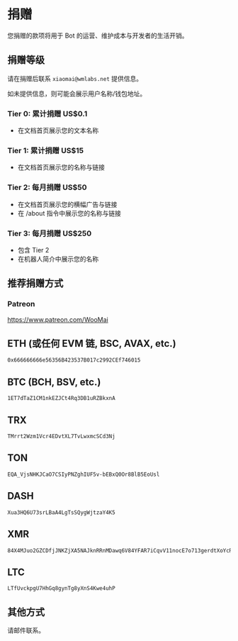 # 捐赠

您捐赠的款项将用于 Bot 的运营、维护成本与开发者的生活开销。

## 捐赠等级

请在捐赠后联系 `xiaomai@wmlabs.net` 提供信息。

如未提供信息，则可能会展示用户名称/钱包地址。

### Tier 0: 累计捐赠 US$0.1

- 在文档首页展示您的文本名称

### Tier 1: 累计捐赠 US$15

- 在文档首页展示您的名称与链接

### Tier 2: 每月捐赠 US$50

- 在文档首页展示您的横幅广告与链接
- 在 /about 指令中展示您的名称与链接

### Tier 3: 每月捐赠 US$250

- 包含 Tier 2
- 在机器人简介中展示您的名称


## 推荐捐赠方式

### Patreon

https://www.patreon.com/WooMai

## ETH (或任何 EVM 链, BSC, AVAX, etc.)

```
0x666666666e56356B423537B017c2992CEf746015
```

## BTC (BCH, BSV, etc.)

```
1ET7dTaZ1CM1nkEZJCt4Rq3DB1uRZBkxnA
```

## TRX

```
TMrrt2Wzm1Vcr4EDvtXL7TvLwxmcSCd3Nj
```

## TON

```
EQA_VjsNHKJCaO7CSIyPNZghIUF5v-bEBxQ0Or8BlB5EoUsl
```

## DASH

```
Xua3HQ6U73srLBaA4LgTsSQygWjtzaY4K5
```

## XMR

```
84X4MJuo2GZCDfjJNKZjXA5NAJknRRnMDawq6V84YFAR7iCqvV11nocE7o713gerdtXoYcRWFwQ8jRfzTLDwUMHCEPzBaUE
```

## LTC

```
LTfUvckpgU7HhGq8gynTg8yXnS4Kwe4uhP
```

## 其他方式

请邮件联系。
